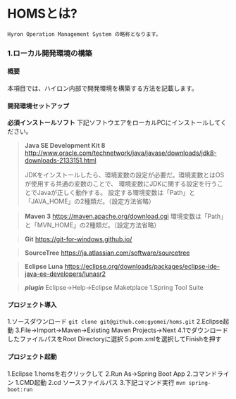 # HOMSとは?
	Hyron Operation Management System の略称となります。

### 1.ローカル開発環境の構築

#### 概要
本項目では、ハイロン内部で開発環境を構築する方法を記載します。

#### 開発環境セットアップ
**必須インストールソフト**
 下記ソフトウエアをローカルPCにインストールしてください。
> **Java SE Development Kit 8**
>  http://www.oracle.com/technetwork/java/javase/downloads/jdk8-downloads-2133151.html
>
>  JDKをインストールしたら、環境変数の設定が必要だ。環境変数とはOSが使用する共通の変数のことで、
>  環境変数にJDKに関する設定を行うことでJavaが正しく動作する。
>  設定する環境変数は「Path」と「JAVA_HOME」の2種類だ。（設定方法省略）

> **Maven 3**
>   https://maven.apache.org/download.cgi
>   環境変数は「Path」と「MVN_HOME」の2種類だ。（設定方法省略）

> **Git**
>   https://git-for-windows.github.io/

> **SourceTree**
>   https://ja.atlassian.com/software/sourcetree

> **Eclipse Luna**
>   https://eclipse.org/downloads/packages/eclipse-ide-java-ee-developers/lunasr2

>   ***plugin***
>   Eclipse->Help->Eclipse Maketplace
>   1.Spring Tool Suite


#### プロジェクト導入
1.ソースダウンロード
`git clone git@github.com:gyomei/homs.git`
2.Eclipse起動
3.File->Import->Maven->Existing Maven Projects->Next
4.1でダウンロードしたファイルパスをRoot Directoryに選択
5.pom.xmlを選択してFinishを押す

#### プロジェクト起動
1.Eclipse
  1.homsを右クリックして
  2.Run As->Spring Boot App
2.コマンドライン
  1.CMD起動
  2.cd ソースファイルパス
  3.下記コマンド実行
  `mvn spring-boot:run`




